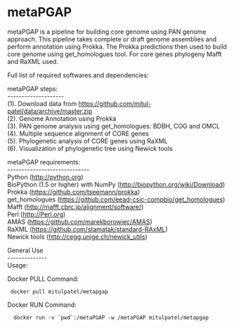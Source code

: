 metaPGAP
========

metaPGAP is a pipeline for building core genome using PAN genome approach. This pipeline takes complete or draft genome assemblies and perform annotation using Prokka. The Prokka predictions then used to build core genome using get_homologues tool. For core genes phylogeny Mafft and RaXML used.

Full list of required softwares and dependencies:<br/>

metaPGAP steps:<br/>
--------------------<br/>
(1). Download data from https://github.com/mitul-patel/data/archive/master.zip<br/>
(2). Genome Annotation using Prokka<br/>
(3). PAN genome analysis using get_homologues: BDBH, COG and OMCL<br/>
(4). Multiple sequence alignment of CORE genes<br/>
(5). Phylogenetic analysis of CORE genes using RaXML<br/>
(6). Visualization of phylogenetic tree using Newick tools<br/>

metaPGAP requirements:<br/>
-----------------------------<br/>
Python (http://python.org)<br/>
BioPython (1.5 or higher) with NumPy (http://biopython.org/wiki/Download)<br/>
Prokka (https://github.com/tseemann/prokka)<br/>
get_homologues (https://github.com/eead-csic-compbio/get_homologues)<br/>
Mafft (http://mafft.cbrc.jp/alignment/software/)<br/>
Perl (http://Perl.org)<br/>
AMAS (https://github.com/marekborowiec/AMAS)<br/>
RaXML (https://github.com/stamatak/standard-RAxML)<br/>
Newick tools (http://cegg.unige.ch/newick_utils)<br/>



General Use<br/>
--------------<br/>
Usage:<br/>

Docker PULL Command:<br/>

     docker pull mitulpatel/metapgap

Docker RUN Command:<br/>

      docker run -v `pwd`:/metaPGAP -w /metaPGAP mitulpatel/metapgap

